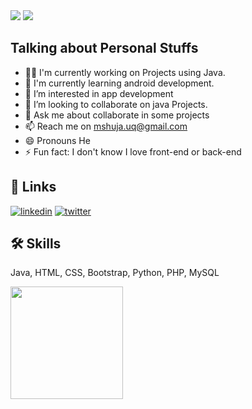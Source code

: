 <img src="https://capsule-render.vercel.app/api?type=waving&color=gradient&customColorList=0,2,2,5,30&&height=300&section=header&text=Hey,%20I'm%20Shujauddin%20Qadri!%20👋&animation=fadeIn&fontSize=50&desc=Learning%20Android%20Developer&fontAlignY=40" />
<img src="https://visitor-badge-reloaded.herokuapp.com/badge?&page_id=gh-shujauddin&text=Visits&style=for-the-badge&logo=github" />



## Talking about Personal Stuffs
- 👩‍💻 I'm currently working on Projects using Java.
- 🧠 I'm currently learning android development.
- 👀 I’m interested in app development
- 💞️ I’m looking to collaborate on java Projects.
- 💬 Ask me about collaborate in some projects
- 📫 Reach me on mshuja.uq@gmail.com
- 😄 Pronouns He
- ⚡️ Fun fact: I don't know I love front-end or back-end 


## 🔗 Links
[![linkedin](https://img.shields.io/badge/linkedin-0A66C2?style=for-the-badge&logo=linkedin&logoColor=white)](https://www.linkedin.com/in/shqadri)
[![twitter](https://img.shields.io/badge/twitter-1DA1F2?style=for-the-badge&logo=twitter&logoColor=white)](https://twitter.com/sh__qadri)


## 🛠 Skills
Java, HTML, CSS, Bootstrap, Python, PHP, MySQL

<img height="180em" src="https://github-readme-stats.vercel.app/api?username=gh-shujauddin&show_icons=true&hide_border=true&&count_private=true&include_all_commits=true" />

<!--START_SECTION:waka-->
<!--END_SECTION:waka-->
